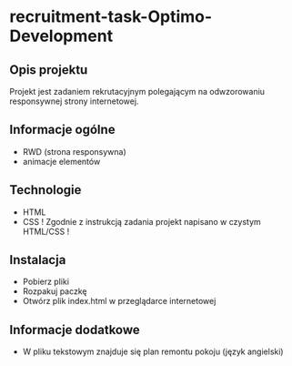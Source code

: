 # recruitment-task-Optimo-Development

## Opis projektu
Projekt jest zadaniem rekrutacyjnym polegającym na odwzorowaniu responsywnej strony internetowej.

## Informacje ogólne
* RWD (strona responsywna)
* animacje elementów


## Technologie
* HTML
* CSS
! Zgodnie z instrukcją zadania projekt napisano w czystym HTML/CSS !

## Instalacja
* Pobierz pliki
* Rozpakuj paczkę
* Otwórz plik index.html w przeglądarce internetowej

## Informacje dodatkowe
* W pliku tekstowym znajduje się plan remontu pokoju (język angielski)
